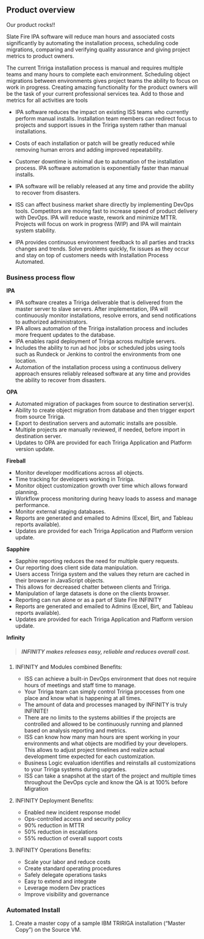 ## Product overview

Our product rocks!!

Slate Fire IPA software will reduce man hours and associated costs significantly by automating the installation process, scheduling code migrations, comparing and verifying quality assurance and giving project metrics to product owners.

 The current Tririga installation process is manual and requires multiple teams and many hours to complete each environment. Scheduling object migrations between environments gives project teams the ability to focus on work in progress. Creating amazing functionality for the product owners will be the task of your current professional services tea. Add to those and metrics for all activities are tools

 - IPA software reduces the impact on existing ISS teams who currently perform manual installs. Installation team members can redirect focus to projects and support issues in the Tririga system rather than manual installations.

 - Costs of each installation or patch will be greatly reduced while removing human errors and adding improved repeatability.

 - Customer downtime is minimal due to automation of the installation process. IPA software automation is exponentially faster than manual installs.

 - IPA software will be reliably released at any time and provide the ability to recover from disasters.

 - ISS can affect business market share directly by implementing DevOps tools. Competitors are moving fast to increase speed of product delivery with DevOps. IPA will reduce waste, rework and minimize MTTR.  Projects will focus on work in progress (WIP) and IPA will maintain system stability.

 - IPA provides continuous environment feedback to all parties and tracks changes and trends. Solve problems quickly, fix issues as they occur and stay on top of customers needs with Installation Process Automated.


### Business process flow

**IPA**

 - IPA software creates a Tririga deliverable that is delivered from the master server to slave servers.  After implementation, IPA will continuously monitor installations, resolve errors, and send notifications to authorized administrators.
 - IPA allows automation of the Tririga installation process and includes more frequent updates to the database.
 - IPA enables rapid deployment of Tririga across multiple servers.
 - Includes the ability to run ad hoc jobs or scheduled jobs using tools such as Rundeck or Jenkins to control the environments from one location.
 - Automation of the installation process using a continuous delivery approach ensures reliably released software at any time and provides the ability to recover from disasters.
 
**OPA**
 - Automated migration of packages from source to destination server(s).
 - Ability to create object migration from database and then trigger export from source Tririga.
 - Export to destination servers and automatic installs are possible.
 - Multiple projects are manually reviewed, if needed, before import in destination server.
 - Updates to OPA are provided for each Tririga Application and Platform version update. 

**Fireball**

 - Monitor developer modifications across all objects.
  - Time tracking for developers working in Tririga.
  -  Monitor object customization growth over time which allows forward
   planning.
   - Workflow process monitoring during heavy loads to assess and manage
   performance.
   - Monitor external staging databases.
  -  Reports are generated and emailed to Admins (Excel, Birt, and
   Tableau reports available).
  -  Updates are provided for each Tririga Application and Platform
   version update.

 
**Sapphire**

  -  Sapphire reporting reduces the need for multiple query requests.
  -  Our reporting does client side data manipulation.
  -  Users access Tririga system and the values they return are cached in their browser in JavaScript objects.
  -  This allows for decreased chatter between clients and Tririga.
  -  Manipulation of large datasets is done on the clients browser.
  -  Reporting can run alone or as a part of Slate Fire INFINITY
  -  Reports are generated and emailed to Admins (Excel, Birt, and Tableau reports available).
  -  Updates are provided for each Tririga Application and Platform version update.

**Infinity**

> ##### INFINITY makes releases easy, reliable and reduces overall cost.

 1. INFINITY and Modules combined Benefits:

     -  ISS can achieve a built-in DevOps environment that does not require
    hours of meetings and staff time to manage.
      -  Your Tririga team can simply control Tririga processes from one place and know what is happening at all times.
      -  The amount of data and processes managed by INFINITY is truly INFINITE!
      -  There are no limits to the systems abilities if the projects are controlled and allowed to be continuously running and planned
    based on analysis reporting and metrics.
      -  ISS can know how many man hours are spent working in your environments and what objects are modified by your developers. This
    allows to adjust project timelines and realize actual development
    time expected for each customization.
      -  Business Logic evaluation identifies and reinstalls all customizations to your Tririga systems during upgrades.
      -  ISS can take a snapshot at the start of the project and multiple times throughout the DevOps cycle and know the QA is at
    100% before Migration

 2. INFINITY Deployment Benefits:
 
      -  Enabled new incident response model
      -  Ops-controlled access and security policy
      -  90% reduction in MTTR
      -  50% reduction in escalations
      -  55% reduction of overall support costs

 3. INFINITY Operations Benefits:
 
      -  Scale your labor and reduce costs
      -  Create standard operating procedures
      -  Safely delegate operations tasks
      -  Easy to extend and integrate
      -  Leverage modern Dev practices
      -  Improve visibility and governance


### Automated Install

 1. Create a master copy of a sample IBM TRIRIGA installation
(“Master Copy”) on the Source VM.


<!--stackedit_data:
eyJoaXN0b3J5IjpbLTQ1MzU1NzEyNiwxMjkzMTk4NDUyXX0=
-->